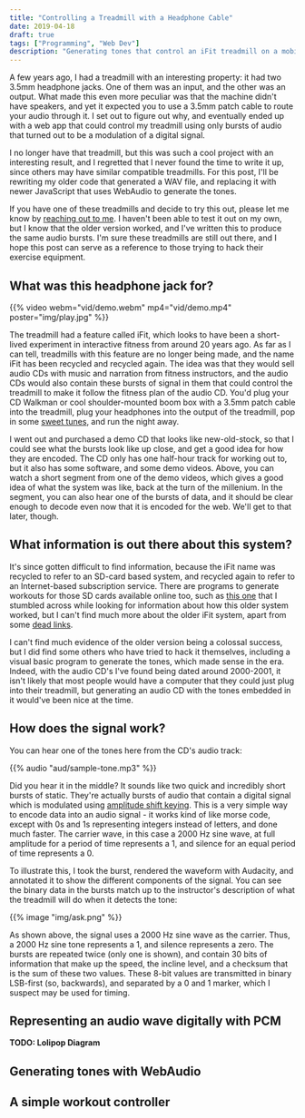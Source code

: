 ```yaml
---
title: "Controlling a Treadmill with a Headphone Cable"
date: 2019-04-18
draft: true
tags: ["Programming", "Web Dev"]
description: "Generating tones that control an iFit treadmill on a mobile device using WebAudio."
---
```


<!-- This article is a draft.  I'm publishing it in my git repository and github in the interest of transparency and so you can observe my thought process if that interests you, but please note that it may have errors, typos, and factual inaccuracies.  I'm still in the process of writing it, and writing the code upon which it relies.  Thanks. -->

<!-- Status: I've ordered an iFit CD on eBay, and I'm waiting for it to arrive.  I have the source code to my older version, based on old forum posts that I can no longer find, but I'd like to go down the rabbit hole once more and observe it from the real thing.  -->

A few years ago, I had a treadmill with an interesting property: it had two 3.5mm headphone jacks.  One of them was an input, and the other was an output.  What made this even more peculiar was that the machine didn't have speakers, and yet it expected you to use a 3.5mm patch cable to route your audio through it.  I set out to figure out why, and eventually ended up with a web app that could control my treadmill using only bursts of audio that turned out to be a modulation of a digital signal.

I no longer have that treadmill, but this was such a cool project with an interesting result, and I regretted that I never found the time to write it up, since others may have similar compatible treadmills.  For this post, I'll be rewriting my older code that generated a WAV file, and replacing it with newer JavaScript that uses WebAudio to generate the tones.  

If you have one of these treadmills and decide to try this out, please let me know by [reaching out to me](/posts/contact).  I haven't been able to test it out on my own, but I know that the older version worked, and I've written this to produce the same audio bursts.  I'm sure these treadmills are still out there, and I hope this post can serve as a reference to those trying to hack their exercise equipment.

<!--
When I made the first version of this project, it was during the all-too-brief period when my pocket smartphone had a 3.5mm jack right on it, so that seemed like the perfect platform to target for this project.  It should still work today, with a dongle or perhaps a Bluetooth to 3.5mm adapter, so I'm giving it another go and learning how to use WebAudio in the process. -->

## What was this headphone jack for?

{{% video webm="vid/demo.webm" mp4="vid/demo.mp4" poster="img/play.jpg" %}}

The treadmill had a feature called iFit, which looks to have been a short-lived experiment in interactive fitness from around 20 years ago.  As far as I can tell, treadmills with this feature are no longer being made, and the name iFit has been recycled and recycled again.  The idea was that they would sell audio CDs with music and narration from fitness instructors, and the audio CDs would also contain these bursts of signal in them that could control the treadmill to make it follow the fitness plan of the audio CD.  You'd plug your CD Walkman or cool shoulder-mounted boom box with a 3.5mm patch cable into the treadmill, plug your headphones into the output of the treadmill, pop in some [sweet tunes](https://www.amazon.com/Treadmill-Level-iFIT-Compatible-Music-Workout/dp/B00J7477RO), and run the night away.  

I went out and purchased a demo CD that looks like new-old-stock, so that I could see what the bursts look like up close, and get a good idea for how they are encoded.  The CD only has one half-hour track for working out to, but it also has some software, and some demo videos.  Above, you can watch a short segment from one of the demo videos, which gives a good idea of what the system was like, back at the turn of the millenium.  In the segment, you can also hear one of the bursts of data, and it should be clear enough to decode even now that it is encoded for the web.  We'll get to that later, though.

## What information is out there about this system?

It's since gotten difficult to find information, because the iFit name was recycled to refer to an SD-card based system, and recycled again to refer to an Internet-based subscription service.  There are programs to generate workouts for those SD cards available online too, such as [this one](https://mwganson.freeyellow.com/workoutgensdonline/) that I stumbled across while looking for information about how this older system worked, but I can't find much more about the older iFit system, apart from some [dead links](https://boards.fool.com/officially-the-ifit-people-say-no-but-someone-18993284.aspx).

I can't find much evidence of the older version  being a colossal success, but I did find some others who have tried to hack it themselves, including a visual basic program  to generate the tones, which made sense in the era.  Indeed, with the audio CD's I've found being dated around 2000-2001, it isn't likely that most people would have a computer that they could just plug into their treadmill, but generating an audio CD with the tones embedded in it would've been nice at the time.

## How does the signal work?

You can hear one of the tones here from the CD's audio track:

{{% audio "aud/sample-tone.mp3" %}}

Did you hear it in the middle?  It sounds like two quick and incredibly short bursts of static.  They're actually bursts of audio that contain a digital signal which is modulated using [amplitude shift keying](https://en.wikipedia.org/wiki/Amplitude-shift_keying).  This is a very simple way to encode data into an audio signal - it works kind of like morse code, except with 0s and 1s representing integers instead of letters, and done much faster.  The carrier wave, in this case a 2000 Hz sine wave, at full amplitude for a period of time represents a 1, and silence for an equal period of time represents a 0. 

To illustrate this, I took the burst, rendered the waveform with Audacity, and annotated it to show the different components of the signal.  You can see the binary data in the bursts match up to the instructor's description of what the treadmill will do when it detects the tone:

{{% image "img/ask.png"  %}}

As shown above, the signal uses a 2000 Hz sine wave as the carrier.  Thus, a 2000 Hz sine tone represents a 1, and silence represents a zero.  The bursts are repeated twice (only one is shown), and contain 30 bits of information that make up the speed, the incline level, and a checksum that is the sum of these two values.  These 8-bit values are transmitted in binary LSB-first (so, backwards), and separated by a 0 and 1 marker, which I suspect may be used for timing.  




## Representing an audio wave digitally with PCM

**TODO: Lolipop Diagram**

## Generating tones with WebAudio

## A simple workout controller






